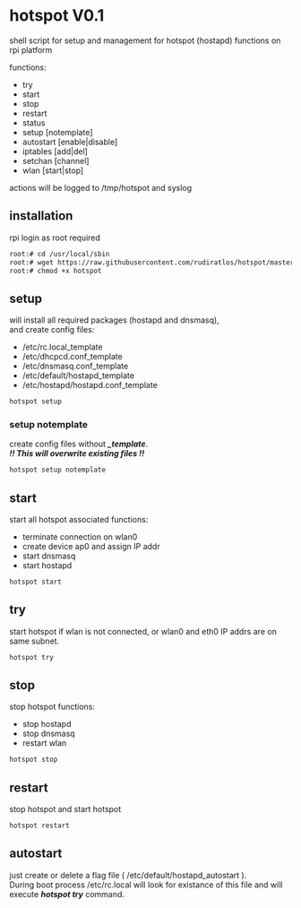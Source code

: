 # hotspot V0.1

shell script for setup and management for hotspot (hostapd) functions on rpi platform

functions:

- try
- start
- stop 
- restart
- status 
- setup [notemplate]
- autostart [enable|disable] 
- iptables [add|del] 
- setchan [channel] 
- wlan [start|stop]

actions will be logged to /tmp/hotspot and syslog 

## installation

rpi login as root required

~~~bash
root:# cd /usr/local/sbin
root:# wget https://raw.githubusercontent.com/rudiratlos/hotspot/master/hotspot
root:# chmod +x hotspot
~~~

## setup

will install all required packages (hostapd and dnsmasq),\
and create config files:

- /etc/rc.local_template
- /etc/dhcpcd.conf_template
- /etc/dnsmasq.conf_template
- /etc/default/hostapd_template
- /etc/hostapd/hostapd.conf_template

~~~bash
hotspot setup
~~~

### setup notemplate

create config files without ***_template***.\
***!! This will overwrite existing files !!***

~~~bash
hotspot setup notemplate
~~~

## start

start all hotspot associated functions:

- terminate connection on wlan0
- create device ap0 and assign IP addr
- start dnsmasq
- start hostapd 

~~~bash
hotspot start
~~~

## try

start hotspot if wlan is not connected, or wlan0 and eth0 IP addrs are on same subnet.

~~~bash
hotspot try
~~~

## stop

stop hotspot functions:

- stop hostapd
- stop dnsmasq
- restart wlan

~~~bash
hotspot stop
~~~

## restart

stop hotspot and start hotspot

~~~bash
hotspot restart
~~~

## autostart

just create or delete a flag file ( /etc/default/hostapd_autostart ).\
During boot process /etc/rc.local will look for existance of this file and will execute ***hotspot try*** command.

